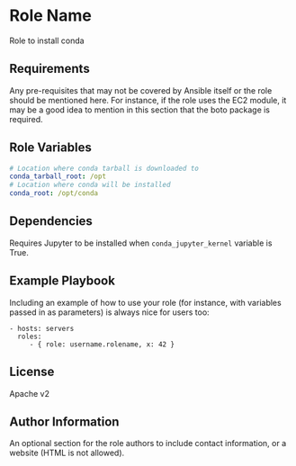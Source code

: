 Role Name
=========

Role to install conda

Requirements
------------

Any pre-requisites that may not be covered by Ansible itself or the role should be mentioned here. For instance, if the role uses the EC2 module, it may be a good idea to mention in this section that the boto package is required.

Role Variables
--------------

```yaml
# Location where conda tarball is downloaded to
conda_tarball_root: /opt
# Location where conda will be installed
conda_root: /opt/conda
```

Dependencies
------------

Requires Jupyter to be installed when `conda_jupyter_kernel` variable is True.

Example Playbook
----------------

Including an example of how to use your role (for instance, with variables passed in as parameters) is always nice for users too:

    - hosts: servers
      roles:
         - { role: username.rolename, x: 42 }

License
-------

Apache v2

Author Information
------------------

An optional section for the role authors to include contact information, or a website (HTML is not allowed).

